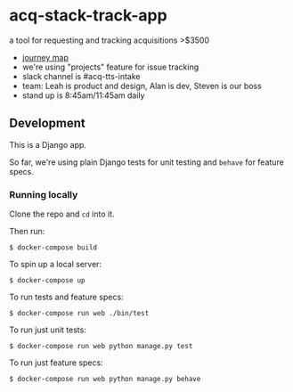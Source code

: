 # acq-stack-track-app
a tool for requesting and tracking acquisitions >$3500

* [journey map](https://docs.google.com/spreadsheets/d/1rRX4XlfVLRLJKiiyn5TvjDLAaOeiv8C2U5fh5O5HmvA/edit#gid=0)
* we're using "projects" feature for issue tracking
* slack channel is #acq-tts-intake
* team: Leah is product and design, Alan is dev, Steven is our boss
* stand up is 8:45am/11:45am daily

## Development

This is a Django app.

So far, we're using plain Django tests for unit testing and `behave` for feature specs.

### Running locally

Clone the repo and `cd` into it.

Then run:

```
$ docker-compose build
```

To spin up a local server:

```
$ docker-compose up
```

To run tests and feature specs:

```
$ docker-compose run web ./bin/test
```

To run just unit tests:

```
$ docker-compose run web python manage.py test
```

To run just feature specs:

```
$ docker-compose run web python manage.py behave
```
